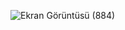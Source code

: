 ![Ekran Görüntüsü (884)](https://user-images.githubusercontent.com/78076948/154294482-2e21b7f9-0d30-4738-ac3e-eea993a588b4.png)
